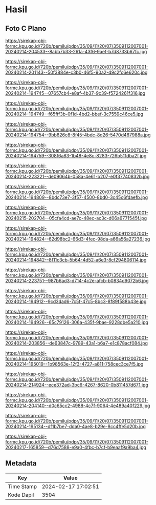 # Hasil

## Foto C Plano

https://sirekap-obj-formc.kpu.go.id/720b/pemilu/pdpr/35/09/11/20/07/3509112007001-20240214-204533--8abb7b33-261a-43f6-9aef-b7d8733b67fc.jpg

https://sirekap-obj-formc.kpu.go.id/720b/pemilu/pdpr/35/09/11/20/07/3509112007001-20240214-201143--50f3884e-c3b0-46f5-90a2-d9c2fc6e620c.jpg

https://sirekap-obj-formc.kpu.go.id/720b/pemilu/pdpr/35/09/11/20/07/3509112007001-20240214-194745--07657cb4-e8af-4b37-9c39-f5724261f316.jpg

https://sirekap-obj-formc.kpu.go.id/720b/pemilu/pdpr/35/09/11/20/07/3509112007001-20240214-194749--f65fff3b-0f1d-4bd2-bbef-3c7559c46ce5.jpg

https://sirekap-obj-formc.kpu.go.id/720b/pemilu/pdpr/35/09/11/20/07/3509112007001-20240214-194754--9bb626c8-8f45-4bdc-8d26-5470d467988a.jpg

https://sirekap-obj-formc.kpu.go.id/720b/pemilu/pdpr/35/09/11/20/07/3509112007001-20240214-194759--308f6a83-1b48-4e8c-8283-726b511dba2f.jpg

https://sirekap-obj-formc.kpu.go.id/720b/pemilu/pdpr/35/09/11/20/07/3509112007001-20240214-223221--de09064b-058a-4e61-b207-e0f37740832b.jpg

https://sirekap-obj-formc.kpu.go.id/720b/pemilu/pdpr/35/09/11/20/07/3509112007001-20240214-194809--8bdc73e7-3f57-4500-8bd0-3c45c6fdaefb.jpg

https://sirekap-obj-formc.kpu.go.id/720b/pemilu/pdpr/35/09/11/20/07/3509112007001-20240215-202704--05cfa4cd-ae7c-48ec-ac3c-d06a6771545f.jpg

https://sirekap-obj-formc.kpu.go.id/720b/pemilu/pdpr/35/09/11/20/07/3509112007001-20240214-194824--62d98bc2-66d3-4fec-98da-a66a56a27236.jpg

https://sirekap-obj-formc.kpu.go.id/720b/pemilu/pdpr/35/09/11/20/07/3509112007001-20240214-194842--8f11c3cb-5b64-4d52-a6e3-8cf294806114.jpg

https://sirekap-obj-formc.kpu.go.id/720b/pemilu/pdpr/35/09/11/20/07/3509112007001-20240214-223751--987b6ad3-d714-4c2e-afcb-b0834d9072b6.jpg

https://sirekap-obj-formc.kpu.go.id/720b/pemilu/pdpr/35/09/11/20/07/3509112007001-20240214-194912--9cd3dad6-7c5f-47c5-8bc3-8f89f588b43e.jpg

https://sirekap-obj-formc.kpu.go.id/720b/pemilu/pdpr/35/09/11/20/07/3509112007001-20240214-194926--65c79126-306a-435f-9bae-9228dbe5a210.jpg

https://sirekap-obj-formc.kpu.go.id/720b/pemilu/pdpr/35/09/11/20/07/3509112007001-20240214-203856--de63847c-9789-43a1-b6a7-e1c878acf084.jpg

https://sirekap-obj-formc.kpu.go.id/720b/pemilu/pdpr/35/09/11/20/07/3509112007001-20240214-195019--1b98563e-12f3-4727-a811-758cec3ce7f5.jpg

https://sirekap-obj-formc.kpu.go.id/720b/pemilu/pdpr/35/09/11/20/07/3509112007001-20240214-214924--ece372ad-3bc6-4267-8620-0b811457d671.jpg

https://sirekap-obj-formc.kpu.go.id/720b/pemilu/pdpr/35/09/11/20/07/3509112007001-20240214-204140--d0c65cc2-4988-4c7f-9064-4e489a40f229.jpg

https://sirekap-obj-formc.kpu.go.id/720b/pemilu/pdpr/35/09/11/20/07/3509112007001-20240214-195134--df1b7be7-dda0-4ae8-b29e-8cc4ffe5d20b.jpg

https://sirekap-obj-formc.kpu.go.id/720b/pemilu/pdpr/35/09/11/20/07/3509112007001-20240217-165859--d76d7588-e9a0-4fbc-b7cf-b9eaaf9a9ba4.jpg


## Metadata

| Key        | Value               |
| ---------- | ------------------- |
| Time Stamp | 2024-02-17 17:02:51 |
| Kode Dapil | 3504                |



